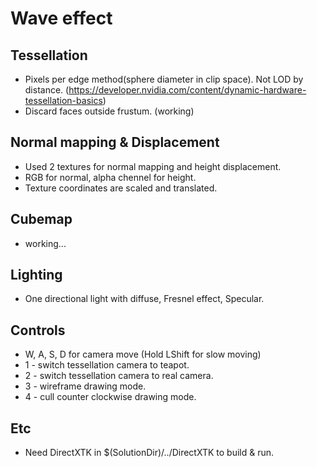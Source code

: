 # Wave effect
## Tessellation 
- Pixels per edge method(sphere diameter in clip space). Not LOD by distance. (https://developer.nvidia.com/content/dynamic-hardware-tessellation-basics)
- Discard faces outside frustum. (working)

## Normal mapping & Displacement
- Used 2 textures for normal mapping and height displacement.
- RGB for normal, alpha chennel for height.
- Texture coordinates are scaled and translated.

## Cubemap
- working...

## Lighting
- One directional light with diffuse, Fresnel effect, Specular.

## Controls
- W, A, S, D for camera move (Hold LShift for slow moving)
- 1 - switch tessellation camera to teapot.
- 2 - switch tessellation camera to real camera.
- 3 - wireframe drawing mode.
- 4 - cull counter clockwise drawing mode.

## Etc
- Need DirectXTK in $(SolutionDir)/../DirectXTK to build & run.
